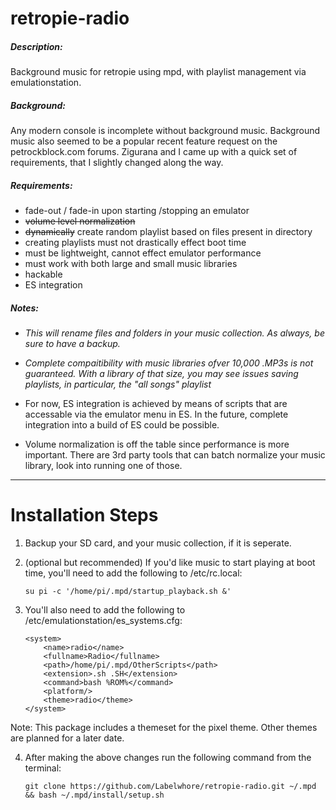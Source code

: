 # retropie-radio
##### Description:
Background music for retropie using mpd, with playlist management via emulationstation. 

##### Background:
Any modern console is incomplete without background music. Background music also seemed to be a popular recent feature request on the petrockblock.com forums. Zigurana and I came up with a quick set of requirements, that I slightly changed along the way.


##### Requirements:
+ fade-out / fade-in upon starting /stopping an emulator
+ ~~volume level normalization~~
+ ~~dynamically~~ create random playlist based on files present in directory
+ creating playlists must not drastically effect boot time
+ must be lightweight, cannot effect emulator performance
+ must work with both large and small music libraries
+ hackable
+ ES integration



##### Notes:
+ _This will rename files and folders in your music collection. As always, be sure to have a backup._

+ _Complete compaitibility with music libraries ofver 10,000 .MP3s is not guaranteed. With a library of that size, you may see issues saving playlists, in particular, the "all songs" playlist_

+ For now, ES integration is achieved by means of scripts that are accessable via the emulator menu in ES. In the future, complete integration into a build of ES could be possible.

+ Volume normalization is off the table since performance is more important. There are 3rd party tools that can batch normalize your music library, look into running one of those.


---


# Installation Steps

1.   Backup your SD card, and your music collection, if it is seperate.

2.  (optional but recommended) If you'd like music to start playing at boot time, you'll need to add the following to /etc/rc.local:

        su pi -c '/home/pi/.mpd/startup_playback.sh &'


3.  You'll also need to add the following to /etc/emulationstation/es_systems.cfg:

        <system>
            <name>radio</name>
            <fullname>Radio</fullname>
            <path>/home/pi/.mpd/OtherScripts</path>
            <extension>.sh .SH</extension>
            <command>bash %ROM%</command>
            <platform/>
            <theme>radio</theme>
        </system>
  
  Note: This package includes a themeset for the pixel theme. Other themes are planned for a later date.
  
  
4.  After making the above changes run the following command from the terminal:

        git clone https://github.com/Labelwhore/retropie-radio.git ~/.mpd && bash ~/.mpd/install/setup.sh
